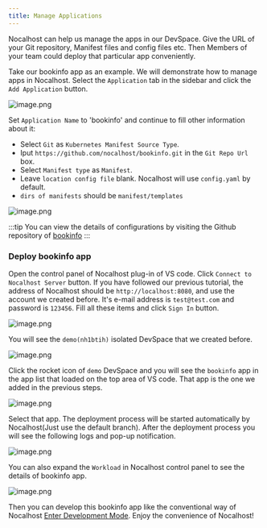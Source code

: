 ```yaml
---
title: Manage Applications
---
```


Nocalhost can help us manage the apps in our DevSpace. Give the URL of your Git repository, Manifest files and config files etc. Then Members of your team could deploy that particular app conveniently.

Take our bookinfo app as an example. We will demonstrate how to manage apps in Nocalhost. Select the `Application` tab in the sidebar and click the `Add Application` button.

![image.png](/img/server-ks/nh-app-create.png)

Set `Application Name` to 'bookinfo' and continue to fill other information about it:

- Select `Git` as `Kubernetes Manifest Source Type`.
- Iput `https://github.com/nocalhost/bookinfo.git` in the `Git Repo Url` box.
- Select `Manifest type` as `Manifest`.
- Leave `location config file` blank. Nocalhost will use `config.yaml` by default.
- `dirs of manifests` should be `manifest/templates`

![image.png](/img/server-ks/nh-app-config.png)

:::tip
You can view the details of configurations by visiting the Github repository of [bookinfo](https://github.com/nocalhost/bookinfo/)
:::

### Deploy bookinfo app

Open the control panel of Nocalhost plug-in of VS code. Click `Connect to Nocalhost Server` button. If you have followed our previous tutorial, the address of Nocalhost should be `http://localhost:8080`, and use the account we created before. It's e-mail address is `test@test.com` and password is `123456`. Fill all these items and click `Sign In` button.

![image.png](/img/server-ks/vsc-nocalhost-server-add.png)

You will see the `demo(nh1btih)` isolated DevSpace that we created before.

![image.png](/img/server-ks/vsc-nocalhost-server-list.png)

Click the rocket icon of `demo` DevSpace and you will see the `bookinfo` app in the app list that loaded on the top area of VS code. That app is the one we added in the previous steps.

![image.png](/img/server-ks/vsc-nocalhost-app-deploy.png) 

Select that app. The deployment process will be started automatically by Nocalhost(Just use the default branch). After the deployment process you will see the following logs and pop-up notification.

![image.png](/img/server-ks/vsc-nocalhost-app-deployed.png)

You can also expand the `Workload` in Nocalhost control panel to see the details of bookinfo app.

![image.png](/img/server-ks/vsc-nocalhost-workload.png)

Then you can develop this bookinfo app like the conventional way of Nocalhost [Enter Development Mode](https://nocalhost.dev/docs/quick-start/#3-enter-development-mode). Enjoy the convenience of Nocalhost!